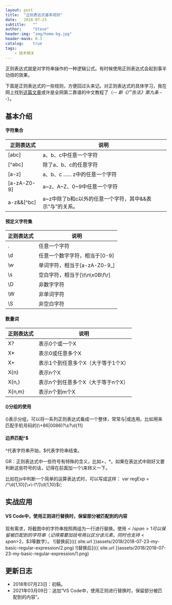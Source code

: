 ```yaml
---
layout: post
title:  "正则表达式基本规则"
date:   2018-07-23
subtitle:   ""
author:     "Steve"
header-img: "img/home-bg.jpg"
header-mask: 0.3
catalog:    true
tags:
    - 技术相关
---
```


正则表达式就是对字符串操作的一种逻辑公式。有时候使用正则表达式会起到事半功倍的效果。

下面是正则表达式的一些规则，方便回过头来记。对正则表达式的具体学习，我在网上找到[这篇文章](http://deerchao.net/tutorials/regex/regex.htm)或许是全网第二靠谱的中文教程了（-_- 新《广告法》第九条 -_-）。

## 基本介绍

#### 字符集合

| 正则表达式 | 说明 
| - | - 
|[abc] |a、b、c中任意一个字符
|[^abc] |除了a、b、c的任意字符
|[a-z] |a、b、c ...... z中的任意一个字符
|[a-zA-Z0-9] |a~z、A~Z、0~9中任意一个字符
|a-z&&[^bc] |a~z中除了b和c以外的任意一个字符，其中&&表示“与”的关系。

#### 预定义字符集

| 正则表达式 | 说明  
| - | - 
|. |任意一个字符
|\d |任意一个数字字符，相当于[0-9]
|\w |单词字符，相当于[a-zA-Z0-9_]
|\s |空白字符，相当于[\t\n\x0B\f\r]
|\D |非数字字符
|\W |非单词字符
|\S |非空白字符

#### 数量词

| 正则表达式 | 说明  
| - | - 
|X?     |表示0个或一个X
|X*     |表示0或任意多个X
|X+     |表示1个到任意多个X（大于等于1个X）
|X{n}   |表示n个X
|X{n,}  |表示n个到任意多个X（大于等于n个X）
|X{n,m} |表示n个到m个X

#### ()分组的使用

()表示分组，可以将一系列正则表达式看成一个整体，常常与\|或连用。比如用来匹配手机号码的(\\+86\|0086)?\s?\d{11}

####  边界匹配^$

^代表字符串开始，\$代表字符串结束。

GR：正则表达式中一些符号有特殊的含义，比如+，*。如果在表达式中刚好又要判断这些符号的话，记得在前面加一个\来转义一下。

比如在js中判断一个简单的运算表达式时，可以写成这样： var regExp = /^\d{1,10}[\\+\\-\\\*\/]\d{1,10}$/;

## 实战应用

#### VS Code中，使用正则进行替换时，保留部分被匹配到的内容

现有需求，将截图中的字符串按照两组为一行进行替换。使用<span>$</span>1可以保留被匹配到的字符串（记得需要加括号用以区分该元素，同时也支持<span>$</span>2，<span>$</span>3等数字）。
![替换前]({{ site.url }}assets/2018/2018-07-23-my-basic-regular-expression/2.png)
![替换后]({{ site.url }}assets/2018/2018-07-23-my-basic-regular-expression/1.png)


## 更新日志
- 2018年07月23日：初稿。
- 2021年03月09日：追加“VS Code中，使用正则进行替换时，保留部分被匹配到的内容”。